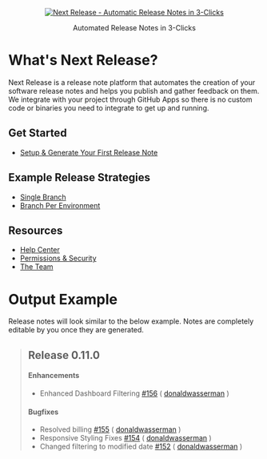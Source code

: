 <p align="center"><a href="https://www.nextrelease.io"><img src="https://next-release-public-assets.s3.us-east-2.amazonaws.com/NextRelease_Color_Stacked-100.png" alt="Next Release - Automatic Release Notes in 3-Clicks"></a></p>
<p align="center">Automated Release Notes in 3-Clicks</p>


# What's Next Release?
Next Release is a release note platform that automates the creation of your 
software release notes and helps you publish and gather feedback on them. We 
integrate with your project through GitHub Apps so there is no custom code 
or binaries you need to integrate to get up and running.

## Get Started
* [Setup & Generate Your First Release Note](https://my.nextrelease.io)

## Example Release Strategies
* [Single Branch](https://github.com/nextreleaseio/example-single-branch)
* [Branch Per Environment](https://github.com/nextreleaseio/example-branch-per-environment)

## Resources
* [Help Center](https://help.nextrelease.io/en/)
* [Permissions & Security](https://www.nextrelease.io/permissions-and-security/)
* [The Team](https://www.nextrelease.io/about-us/)

# Output Example #
Release notes will look similar to the below example. Notes are completely editable
by you once they are generated.
> ## Release 0.11.0
> #### Enhancements 
> - Enhanced Dashboard Filtering [#156](https://github.com/nextreleaseio/frontend/pull/156) ( [donaldwasserman](https://github.com/donaldwasserman) )
>
> #### Bugfixes 
> - Resolved billing [#155](https://github.com/nextreleaseio/frontend/pull/155) ( [donaldwasserman](https://github.com/donaldwasserman) )
> - Responsive Styling Fixes [#154](https://github.com/nextreleaseio/frontend/pull/154) ( [donaldwasserman](https://github.com/donaldwasserman) )
> - Changed filtering to modified date [#152](https://github.com/nextreleaseio/frontend/pull/152) ( [donaldwasserman](https://github.com/donaldwasserman) )

